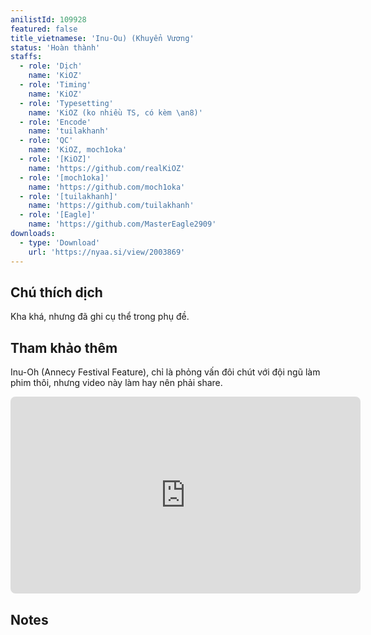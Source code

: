 ```yaml
---
anilistId: 109928
featured: false
title_vietnamese: 'Inu-Ou) (Khuyển Vương'
status: 'Hoàn thành'
staffs:
  - role: 'Dịch'
    name: 'KiOZ'
  - role: 'Timing'
    name: 'KiOZ'
  - role: 'Typesetting'
    name: 'KiOZ (ko nhiều TS, có kèm \an8)'
  - role: 'Encode'
    name: 'tuilakhanh'
  - role: 'QC'
    name: 'KiOZ, moch1oka'
  - role: '[KiOZ]'
    name: 'https://github.com/realKiOZ'
  - role: '[moch1oka]'
    name: 'https://github.com/moch1oka'
  - role: '[tuilakhanh]'
    name: 'https://github.com/tuilakhanh'
  - role: '[Eagle]'
    name: 'https://github.com/MasterEagle2909'
downloads:
  - type: 'Download'
    url: 'https://nyaa.si/view/2003869'
---
```

## Chú thích dịch

Kha khá, nhưng đã ghi cụ thể trong phụ đề.

## Tham khảo thêm

Inu-Oh (Annecy Festival Feature), chỉ là phỏng vấn đôi chút với đội ngũ làm phim thôi, nhưng video này làm hay nên phải share.

<iframe style="border-radius: 8px" src="https://player.vimeo.com/video/835158787?badge=0&amp;autopause=0&amp;player_id=0&amp;app_id=58479" width="560" height="315" frameborder="0" allow="autoplay; fullscreen; picture-in-picture" allowfullscreen title="Inu-Oh (Annecy Festival Feature)"></iframe>

## Notes
